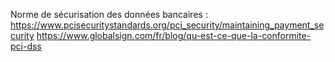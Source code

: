 Norme de sécurisation des données bancaires :
https://www.pcisecuritystandards.org/pci_security/maintaining_payment_security
https://www.globalsign.com/fr/blog/qu-est-ce-que-la-conformite-pci-dss